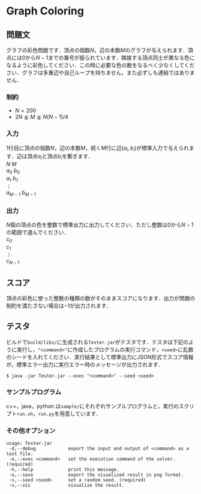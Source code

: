 # Graph Coloring

## 問題文
グラフの彩色問題です．頂点の個数$N$，辺の本数$M$のグラフが与えられます．頂点には$0$から$N-1$までの番号が振られています．隣接する頂点同士が異なる色になるように彩色してください．この時に必要な色の数をなるべく少なくしてください．グラフは多重辺や自己ループを持ちません，また必ずしも連結ではありません．

### 制約
- $N=200$</li>
- $2N \leqq M \leqq N(N-1)/4$

### 入力
$1$行目に頂点の個数$N$，辺の本数$M$，続く$M$行に辺$(a_{i}, b_{i})$が標準入力で与えられます．辺は頂点$a_{i}$と頂点$b_{i}$を繋ぎます．  
$N \ M$  
$a_{0} \ b_{0}$  
$a_{1} \ b_{1}$  
$\vdots$  
$a_{M-1} \ b_{M-1}$  

### 出力
$N$個の頂点の色を整数で標準出力に出力してください．ただし整数は$0$から$N-1$の範囲で選んでください．  
$c_{0}$  
$c_{1}$  
$\vdots$  
$c_{N-1}$  

## スコア
頂点の彩色に使った整数の種類の数がそのままスコアになります．出力が問題の制約を満たさない場合は$-1$が出力されます．

## テスタ
ビルドで`build/libs/`に生成される`Tester.jar`がテスタです．テスタは下記のように実行し，`"<command>"`に作成したプログラムの実行コマンド，`<seed>`に乱数のシードを入れてください．実行結果として標準出力にJSON形式でスコア情報が，標準エラー出力に実行エラー時のメッセージが出力されます．
```
$ java -jar Tester.jar --exec "<command>" --seed <seed>
```
### サンプルプログラム
c++，java，python は`sample/`にそれぞれサンプルプログラムと，実行のスクリプト`run.sh`，`run.py`を用意しています．

### その他オプション
```
usage: Tester.jar
 -d,--debug            export the input and output of <command> as a text file.
 -e,--exec <command>   set the execution command of the solver. (required)
 -h,--help             print this message.
 -o,--save             export the visualized result in png format.
 -s,--seed <seed>      set a random seed. (required)
 -v,--vis              visualize the result.
```
